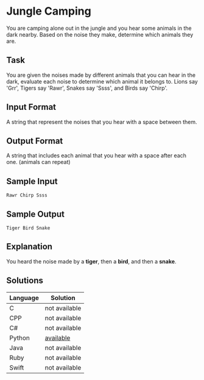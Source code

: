 # Jungle Camping
You are camping alone out in the jungle and you hear some animals in the dark nearby. Based on the noise they make, determine which animals they are.

## Task
You are given the noises made by different animals that you can hear in the dark, evaluate each noise to determine which animal it belongs to. Lions say 'Grr', Tigers say 'Rawr', Snakes say 'Ssss', and Birds say 'Chirp'.

## Input Format
A string that represent the noises that you hear with a space between them.

## Output Format
A string that includes each animal that you hear with a space after each one. (animals can repeat)

## Sample Input
```
Rawr Chirp Ssss
```

## Sample Output
```
Tiger Bird Snake
```

## Explanation 
You heard the noise made by a **tiger**, then a **bird**, and then a **snake**.

## Solutions

Language | Solution
---------|---------
C | not available
CPP | not available
C# | not available
Python | [available](https://raw.githubusercontent.com/chankruze/challenges/master/sololearn/JungleCamping/JungleCamping.py)
Java | not available
Ruby | not available
Swift | not available